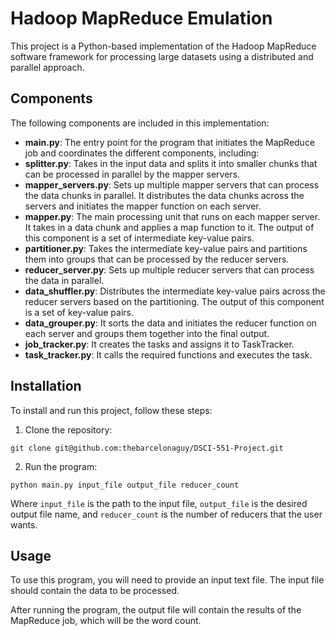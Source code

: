 # Hadoop MapReduce Emulation

This project is a Python-based implementation of the Hadoop MapReduce software framework for processing large datasets using a distributed and parallel approach.

## Components

The following components are included in this implementation:

- **main.py**: The entry point for the program that initiates the MapReduce job and coordinates the different components, including:
- **splitter.py**: Takes in the input data and splits it into smaller chunks that can be processed in parallel by the mapper servers.
- **mapper_servers.py**: Sets up multiple mapper servers that can process the data chunks in parallel. It distributes the data chunks across the servers and initiates the mapper function on each server. 
- **mapper.py**: The main processing unit that runs on each mapper server. It takes in a data chunk and applies a map function to it. The output of this component is a set of intermediate key-value pairs.
- **partitioner.py**: Takes the intermediate key-value pairs and partitions them into groups that can be processed by the reducer servers.
- **reducer_server.py**: Sets up multiple reducer servers that can process the data in parallel.
- **data_shuffler.py**: Distributes the intermediate key-value pairs across the reducer servers based on the partitioning. The output of this component is a set of key-value pairs.
- **data_grouper.py**: It sorts the data and initiates the reducer function on each server and groups them together into the final output.
- **job_tracker.py**: It creates the tasks and assigns it to TaskTracker.
- **task_tracker.py**: It calls the required functions and executes the task.


## Installation

To install and run this project, follow these steps:

1. Clone the repository:

`git clone git@github.com:thebarcelonaguy/DSCI-551-Project.git`

2. Run the program:

`python main.py input_file output_file reducer_count`

Where `input_file` is the path to the input file, `output_file` is the desired output file name, and `reducer_count` is the number of reducers that the user wants.

## Usage

To use this program, you will need to provide an input text file. The input file should contain the data to be processed.

After running the program, the output file will contain the results of the MapReduce job, which will be the word count.



